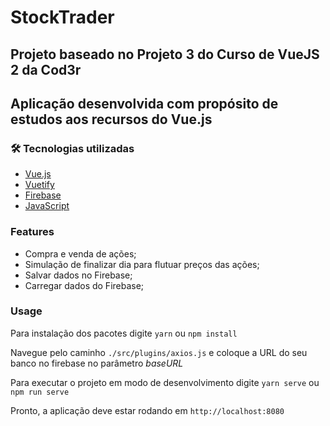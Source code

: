 # StockTrader

## Projeto baseado no Projeto 3 do Curso de VueJS 2 da Cod3r

## Aplicação desenvolvida com propósito de estudos aos recursos do Vue.js

### 🛠 Tecnologias utilizadas
- [Vue.js](https://vuejsbr-docs-next.netlify.app)
- [Vuetify](https://vuetifyjs.com)
- [Firebase](https://firebase.google.com/)
- [JavaScript](https://www.javascript.com)


### Features
- Compra e venda de ações;
- Simulação de finalizar dia para flutuar preços das ações;
- Salvar dados no Firebase;
- Carregar dados do Firebase;

### Usage
Para instalação dos pacotes digite ```yarn``` ou ```npm install```

Navegue pelo caminho ```./src/plugins/axios.js``` e coloque a URL do seu banco no firebase no parâmetro _baseURL_

Para executar o projeto em modo de desenvolvimento digite ```yarn serve``` ou ```npm run serve```

Pronto, a aplicação deve estar rodando em ```http://localhost:8080```
